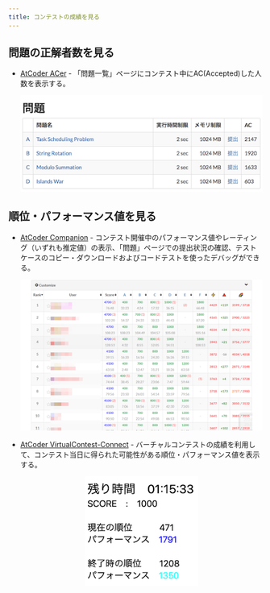 ```yaml
---
title: コンテストの成績を見る
---
```


## 問題の正解者数を見る

- [AtCoder ACer](https://chrome.google.com/webstore/detail/atcoder-acer/pmdfjdiiiacncpgmjmeicdoidkaadjde?hl=ja&gl=UA) - 「問題一覧」ページにコンテスト中にAC(Accepted)した人数を表示する。

    <div align="center">
      <img loading = "lazy" src="../../images/chrome_extension/atcoder_acer.png" alt="atcoder acer">
    </div>

## 順位・パフォーマンス値を見る

- [AtCoder Companion](https://chromewebstore.google.com/detail/atcoder-companion/bflhekmjlbpdlibcmojpikplaldgceec) - コンテスト開催中のパフォーマンス値やレーティング（いずれも推定値）の表示、「問題」ページでの提出状況の確認、テストケースのコピー・ダウンロードおよびコードテストを使ったデバッグができる。

    <div align="center">
      <img loading="lazy" src="../../images/chrome_extension/atcoder_companion.png" alt="atcoder companion">
    </div>

- [AtCoder VirtualContest-Connect](https://chrome.google.com/webstore/detail/atcoder-virtualcontest-co/cedjfjpgichjfeaaijciagaoggpagipg) - バーチャルコンテストの成績を利用して、コンテスト当日に得られた可能性がある順位・パフォーマンス値を表示する。

    <div align="center">
      <img loading = "lazy" src="../../images/chrome_extension/atcoder_virtualcontest_connect.png" alt="atcoder virtualcontest connect">
    </div>
